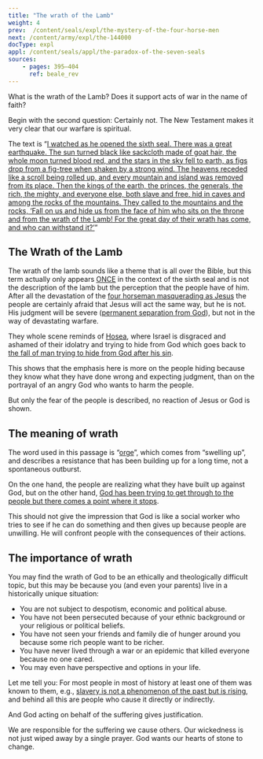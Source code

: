 ```yaml
---
title: "The wrath of the Lamb"
weight: 4
prev:  /content/seals/expl/the-mystery-of-the-four-horse-men
next: /content/army/expl/the-144000
docType: expl
appl: /content/seals/appl/the-paradox-of-the-seven-seals
sources: 
    - pages: 395–404
      ref: beale_rev
---
```


What is the wrath of the Lamb? Does it support acts of war in the name of faith?

Begin with the second question: Certainly not. The New Testament makes it very clear that our warfare is spiritual.

The text is “[I watched as he opened the sixth seal. There was a great earthquake. The sun turned black like sackcloth made of goat hair, the whole moon turned blood red, and the stars in the sky fell to earth, as figs drop from a fig-tree when shaken by a strong wind. The heavens receded like a scroll being rolled up, and every mountain and island was removed from its place. Then the kings of the earth, the princes, the generals, the rich, the mighty, and everyone else, both slave and free, hid in caves and among the rocks of the mountains. They called to the mountains and the rocks, ‘Fall on us and hide us from the face of him who sits on the throne and from the wrath of the Lamb! For the great day of their wrath has come, and who can withstand it?’](https://www.bibleserver.com/NIV/Revelation6%3A12-17)”

## The Wrath of the Lamb

<a name="ddd6"></a>
The wrath of the lamb sounds like a theme that is all over the Bible, but this term actually only appears [ONCE](https://www.bibleserver.com/NIV/Revelation6%3A16) in the context of the sixth seal and is not the description of the lamb but the perception that the people have of him. After all the devastation of the [four horseman masquerading as Jesus](/content/seals/expl/the-mystery-of-the-four-horse-men) the people are certainly afraid that Jesus will act the same way, but he is not. His judgment will be severe ([permanent separation from God](/content/paradise/expl/heaven-and-hell)), but not in the way of devastating warfare.

They whole scene reminds of [Hosea](https://www.bibleserver.com/NIV/Hosea10%3A6-8), where Israel is disgraced and ashamed of their idolatry and trying to hide from God which goes back to [the fall of man trying to hide from God after his sin](https://www.bibleserver.com/NIV/Genesis3%3A8).

This shows that the emphasis here is more on the people hiding because they know what they have done wrong and expecting judgment, than on the portrayal of an angry God who wants to harm the people.

But only the fear of the people is described, no reaction of Jesus or God is shown.

## The meaning of wrath

<a name="7d6e"></a>
The word used in this passage is “[orge](https://biblehub.com/greek/3709.htm)”, which comes from “swelling up”, and describes a resistance that has been building up for a long time, not a spontaneous outburst.

On the one hand, the people are realizing what they have built up against God, but on the other hand, [God has been trying to get through to the people but there comes a point where it stops](/content/bowls/expl/the-bowls-of-wrath).

This should not give the impression that God is like a social worker who tries to see if he can do something and then gives up because people are unwilling. He will confront people with the consequences of their actions.

## The importance of wrath

<a name="50ee"></a>
You may find the wrath of God to be an ethically and theologically difficult topic, but this may be because you (and even your parents) live in a historically unique situation:

- You are not subject to despotism, economic and political abuse.
- You have not been persecuted because of your ethnic background or your religious or political beliefs.
- You have not seen your friends and family die of hunger around you because some rich people want to be richer.
- You have never lived through a war or an epidemic that killed everyone because no one cared.
- You may even have perspective and options in your life.

Let me tell you: For most people in most of history at least one of them was known to them, e.g., [slavery is not a phenomenon of the past but is rising](https://50forfreedom.org/modern-slavery/), and behind all this are people who cause it directly or indirectly.

And God acting on behalf of the suffering gives justification.

We are responsible for the suffering we cause others. Our wickedness is not just wiped away by a single prayer. God wants our hearts of stone to change.
